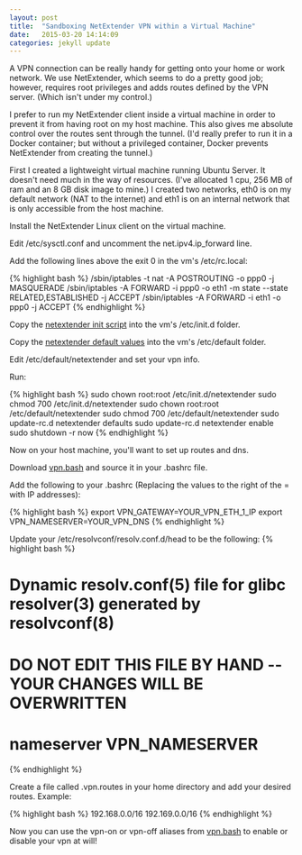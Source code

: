 ```yaml
---
layout: post
title:  "Sandboxing NetExtender VPN within a Virtual Machine"
date:   2015-03-20 14:14:09
categories: jekyll update
---
```

A VPN connection can be really handy for getting onto your home or work network.  We use NetExtender, which seems to do a pretty good job; however, requires root privileges and adds routes defined by the VPN server. (Which isn't under my control.)

I prefer to run my NetExtender client inside a virtual machine in order to prevent it from having root on my host machine.  This also gives me absolute control over the routes sent through the tunnel. (I'd really prefer to run it in a Docker container; but without a privileged container, Docker prevents NetExtender from creating the tunnel.)

First I created a lightweight virtual machine running Ubuntu Server.  It doesn't need much in the way of resources.  (I've allocated 1 cpu, 256 MB of ram and an 8 GB disk image to mine.)  I created two networks, eth0 is on my default network (NAT to the internet) and eth1 is on an internal network that is only accessible from the host machine.

Install the NetExtender Linux client on the virtual machine.

Edit /etc/sysctl.conf and uncomment the net.ipv4.ip_forward line.

Add the following lines above the exit 0 in the vm's /etc/rc.local:

{% highlight bash %}
/sbin/iptables -t nat -A POSTROUTING -o ppp0 -j MASQUERADE
/sbin/iptables -A FORWARD -i ppp0 -o eth1 -m state --state RELATED,ESTABLISHED -j ACCEPT
/sbin/iptables -A FORWARD -i eth1 -o ppp0 -j ACCEPT
{% endhighlight %}

Copy the [netextender init script][init.d-netextender] into the vm's /etc/init.d folder.

Copy the [netextender default values][default-netextender] into the vm's /etc/default folder.

Edit /etc/default/netextender and set your vpn info.

Run:

{% highlight bash %}
sudo chown root:root /etc/init.d/netextender
sudo chmod 700 /etc/init.d/netextender
sudo chown root:root /etc/default/netextender
sudo chmod 700 /etc/default/netextender
sudo update-rc.d netextender defaults
sudo update-rc.d netextender enable
sudo shutdown -r now
{% endhighlight %}

Now on your host machine, you'll want to set up routes and dns.

Download [vpn.bash][vpn.bash] and source it in your .bashrc file.

Add the following to your .bashrc (Replacing the values to the right of the = with IP addresses):

{% highlight bash %}
export VPN_GATEWAY=YOUR_VPN_ETH_1_IP
export VPN_NAMESERVER=YOUR_VPN_DNS
{% endhighlight %}

Update your /etc/resolvconf/resolv.conf.d/head to be the following:
{% highlight bash %}
# Dynamic resolv.conf(5) file for glibc resolver(3) generated by resolvconf(8)
#     DO NOT EDIT THIS FILE BY HAND -- YOUR CHANGES WILL BE OVERWRITTEN
# nameserver VPN_NAMESERVER
{% endhighlight %}

Create a file called .vpn.routes in your home directory and add your desired routes. Example:

{% highlight bash %}
192.168.0.0/16
192.169.0.0/16
{% endhighlight %}

Now you can use the vpn-on or vpn-off aliases from [vpn.bash][vpn.bash] to enable or disable your vpn at will!

[init.d-netextender]: /attachments/scripts/etc/init.d/netextender
[default-netextender]: /attachments/scripts/etc/init.d/netextender
[vpn.bash]: https://raw.githubusercontent.com/brosander/shell-util-repo/master/vpn.bash
